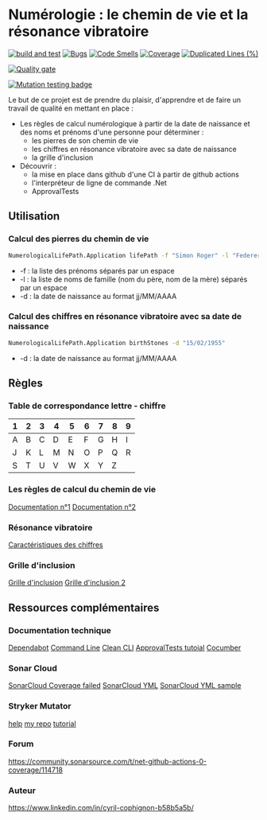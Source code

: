# Numérologie : le chemin de vie et la résonance vibratoire
[![build and test](https://github.com/numeriquerelais/NumerologicalLifePath/actions/workflows/Push_CI.yml/badge.svg)](https://github.com/numeriquerelais/NumerologicalLifePath/actions/workflows/Push_CI.yml) [![Bugs](https://sonarcloud.io/api/project_badges/measure?project=numeriquerelais_NumerologicalLifePath&metric=bugs)](https://sonarcloud.io/summary/new_code?id=numeriquerelais_NumerologicalLifePath) [![Code Smells](https://sonarcloud.io/api/project_badges/measure?project=numeriquerelais_NumerologicalLifePath&metric=code_smells)](https://sonarcloud.io/summary/new_code?id=numeriquerelais_NumerologicalLifePath) [![Coverage](https://sonarcloud.io/api/project_badges/measure?project=numeriquerelais_NumerologicalLifePath&metric=coverage)](https://sonarcloud.io/summary/new_code?id=numeriquerelais_NumerologicalLifePath) [![Duplicated Lines (%)](https://sonarcloud.io/api/project_badges/measure?project=numeriquerelais_NumerologicalLifePath&metric=duplicated_lines_density)](https://sonarcloud.io/summary/new_code?id=numeriquerelais_NumerologicalLifePath) 

[![Quality gate](https://sonarcloud.io/api/project_badges/quality_gate?project=numeriquerelais_NumerologicalLifePath)](https://sonarcloud.io/summary/new_code?id=numeriquerelais_NumerologicalLifePath)

[![Mutation testing badge](https://img.shields.io/endpoint?style=flat&url=https%3A%2F%2Fbadge-api.stryker-mutator.io%2Fgithub.com%2Fnumeriquerelais%2FNumerologicalLifePath%2Fmain)](https://dashboard.stryker-mutator.io/reports/github.com/numeriquerelais/NumerologicalLifePath/main)

Le but de ce projet est de prendre du plaisir, d'apprendre et de faire un travail de qualité en mettant en place :
- Les règles de calcul numérologique à partir de la date de naissance et des noms et prénoms d'une personne pour déterminer :
  - les pierres de son chemin de vie 
  - les chiffres en résonance vibratoire avec sa date de naissance
  - la grille d'inclusion
- Découvrir :
  - la mise en place dans github d'une CI à partir de github actions
  - l'interpréteur de ligne de commande .Net
  - ApprovalTests

## Utilisation
### Calcul des pierres du chemin de vie
```cmd
NumerologicalLifePath.Application lifePath -f "Simon Roger" -l "Federer Connors" -d "15/02/1955"
```
- -f : la liste des prénoms séparés par un espace
- -l : la liste de noms de famille (nom du père, nom de la mère) séparés par un espace
- -d : la date de naissance au format jj/MM/AAAA

### Calcul des chiffres en résonance vibratoire avec sa date de naissance
```cmd
NumerologicalLifePath.Application birthStones -d "15/02/1955"
```
- -d : la date de naissance au format jj/MM/AAAA

## Règles
### Table de correspondance lettre - chiffre
| 1 | 2 | 3 | 4 | 5 | 6 | 7 | 8 | 9 |
| -- | -- | -- | -- | -- | -- | -- | -- | -- |
| A | B | C | D | E | F | G | H | I |
| J | K | L | M | N | O | P | Q | R |
| S | T | U | V | W | X | Y | Z |  |

### Les règles de calcul du chemin de vie
[Documentation n°1](https://www.chakras-shop.com/bien-etre/lithotherapie/bracelet-chemin-de-vie/)
[Documentation n°2](http://bijouxlithotherapie.eklablog.com/calcul-des-pierres-du-chemin-de-vie-c29433368)

### Résonance vibratoire
[Caractéristiques des chiffres](https://www.france-mineraux.fr/numerologie/chiffres/)

### Grille d'inclusion
[Grille d'inclusion](https://kabalistik.com/apprendre/1-abrege-de-numerologie.html)
[Grille d'inclusion 2](https://www.numerologueconseils.com/index.php/articles-de-numerologie-gratuite/2-non-categorise/24-l-inclusion-la-cle-numerologique)

## Ressources complémentaires
### Documentation technique
[Dependabot](https://medium.com/@nickfane/integrating-dependabot-into-your-net-core-project-on-github-3e3024bd3394)
[Command Line](https://learn.microsoft.com/fr-fr/dotnet/standard/commandline/get-started-tutorial)
[Clean CLI](https://github.com/NikiforovAll/clean-cli-todo-example/tree/main/src/CleanCli.Todo.Console)
[ApprovalTests tutoial](https://lassiautio.com/2018/03/18/approvaltests-one-of-my-favorite-nuget/)
[Cocumber](https://daniel-delimata.medium.com/specflow-cucumber-in-c-e642c63469b2)

### Sonar Cloud
[SonarCloud Coverage failed](https://community.sonarsource.com/t/test-coverage-always-on-0-net-core-github-action/64347/11)
[SonarCloud YML](https://stackoverflow.com/questions/58871955/sonarcloud-code-coverage-remains-0-0-in-github-actions-build)
[SonarCloud YML sample](https://github.com/brenordv/validator-dot-net/blob/master/.github/workflows/build.yml)

### Stryker Mutator
[help](https://stryker-mutator.io/docs/General/dashboard/#send-your-first-report)
[my repo](https://dashboard.stryker-mutator.io/repos/numeriquerelais)
[tutorial](https://medium.com/@hamed.shirbandi/mutation-testing-with-stryker-in-net-projects-ff1f05ddce8f)

### Forum
https://community.sonarsource.com/t/net-github-actions-0-coverage/114718


### Auteur
https://www.linkedin.com/in/cyril-cophignon-b58b5a5b/
